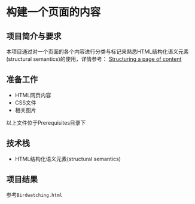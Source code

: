 # 构建一个页面的内容

## 项目简介与要求
本项目通过对一个页面的各个内容进行分类与标记来熟悉HTML结构化语义元素(structural semantics)的使用，详情参考：
[Structuring a page of content](https://developer.mozilla.org/en-US/docs/Learn/HTML/Introduction_to_HTML/Structuring_a_page_of_content)

## 准备工作
- HTML网页内容
- CSS文件
- 相关图片

以上文件位于Prerequisites目录下

## 技术栈
- HTML结构化语义元素(structural semantics)

## 项目结果
参考`Birdwatching.html`
